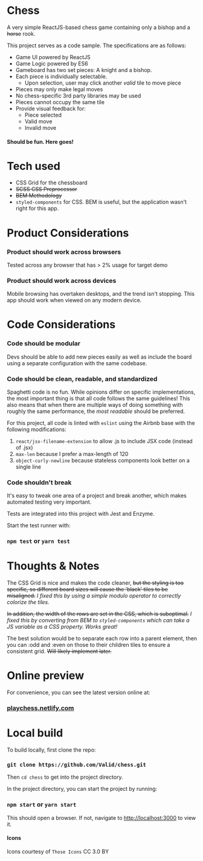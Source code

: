 # Chess
A very simple ReactJS-based chess game containing only a bishop and a ~~horse~~ rook.

This project serves as a code sample. The specifications are as follows:

 * Game UI powered by ReactJS
 * Game Logic powered by ES6
 * Gameboard has two set pieces: A knight and a bishop.
 * Each piece is individually selectable.
   * Upon selection, user may click another _valid_ tile to move piece
 * Pieces may only make legal moves
 * No chess-specific 3rd party libraries may be used
 * Pieces cannot occupy the same tile
 * Provide visual feedback for:
   * Piece selected
   * Valid move
   * Invalid move

#### Should be fun. Here goes!

# Tech used

* CSS Grid for the chessboard
* ~~SCSS CSS Preprocessor~~
* ~~BEM Methodology~~
* `styled-components` for CSS. BEM is useful, but the application wasn't right for this app.

# Product Considerations

### Product should work across browsers
Tested across any browser that has > 2% usage for target demo

### Product should work across devices
Mobile browsing has overtaken desktops, and the trend isn't stopping. This app should work when viewed on any modern device.

# Code Considerations

### Code should be modular
Devs should be able to add new pieces easily as well as include the board using a separate configuration with the same codebase.

### Code should be clean, readable, and standardized
Spaghetti code is no fun. While opinions differ on specific implementations, the most important thing is that all code follows the same guidelines! This also means that when there are multiple ways of doing something with roughly the same performance, the _most readable_ should be preferred.

For this project, all code is linted with `eslint` using the Airbnb base with the following modifications:
1. `react/jsx-filename-extension` to allow .js to include JSX code (instead of .jsx)
2. `max-len` because I prefer a max-length of 120
3. `object-curly-newline` because stateless components look better on a single line

### Code shouldn't break
It's easy to tweak one area of a project and break another, which makes automated testing very important.

Tests are integrated into this project with Jest and Enzyme.

Start the test runner with:

### `npm test` or `yarn test`


# Thoughts & Notes

The CSS Grid is nice and makes the code cleaner, ~~but the styling is too specific, so different board sizes will cause the 'black' tiles to be misaligned.~~ _I fixed this by using a simple modulo operator to correctly colorize the tiles._

~~In addition, the width of the rows are set in the CSS, which is suboptimal.~~ _I fixed this by converting from BEM to `styled-components` which can take a JS variable as a CSS property. Works great!_

The best solution would be to separate each row into a parent element, then you can :odd and :even on those to their children tiles to ensure a consistent grid. ~~Will likely implement later.~~

# Online preview

For convenience, you can see the latest version online at:

### [playchess.netlify.com](https://playchess.netlify.com/)

# Local build

To build locally, first clone the repo:

### `git clone https://github.com/Valid/chess.git`

Then `cd chess` to get into the project directory.

In the project directory, you can start the project by running:

### `npm start` or `yarn start`

This should open a browser. If not, navigate to [http://localhost:3000](http://localhost:3000) to view it.


#### Icons

Icons courtesy of `Those Icons` CC 3.0 BY
